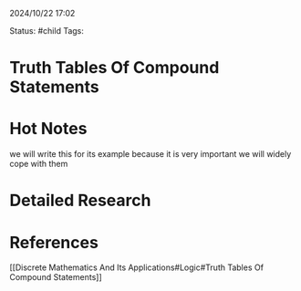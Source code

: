 2024/10/22
17:02

Status: #child
Tags:
# Truth Tables Of Compound Statements


# Hot Notes
we will write this for its example because it is very important we will widely cope with them

# Detailed Research



# References

[[Discrete Mathematics And Its Applications#Logic#Truth Tables Of Compound Statements]]
